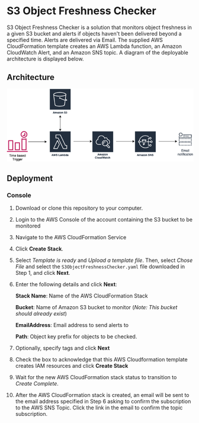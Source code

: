 # S3 Object Freshness Checker

S3 Object Freshness Checker is a solution that monitors object freshness in a given S3 bucket and alerts if objects haven't been delivered beyond a specified time. Alerts are delivered via Email.  The supplied AWS CloudFormation template creates an AWS Lambda function, an Amazon CloudWatch Alert, and an Amazon SNS topic. A diagram of the deployable architecture is displayed below.

## Architecture

![Architecture Diagram](img/S3FreshnessChecker.png)

## Deployment

### Console
1. Download or clone this repository to your computer.

2. Login to the AWS Console of the account containing the S3 bucket to be monitored

3. Navigate to the AWS CloudFormation Service

4. Click **Create Stack**.

5. Select *Template is ready* and *Upload a template file*. Then, select *Chose File* and select the `S3ObjectFreshnessChecker.yaml` file downloaded in Step 1, and click **Next**.

6. Enter the following details and click **Next**:

    **Stack Name**: Name of the AWS CloudFormation Stack

    **Bucket**: Name of Amazon S3 bucket to monitor  (*Note: This bucket should already exist*)

    **EmailAddress**: Email address to send alerts to

    **Path**: Object key prefix for objects to be checked.

7. Optionally, specify tags and click **Next**

8. Check the box to acknowledge that this AWS Cloudformation template creates IAM resources and click **Create Stack**

9.  Wait for the new AWS CloudFormation stack status to transition to *Create Complete*.  

10. After the AWS CloudFormation stack is created, an email will be sent to the email address specified in Step 6 asking to confirm the subscription to the AWS SNS Topic. Click the link in the email to confirm the topic subscription.
